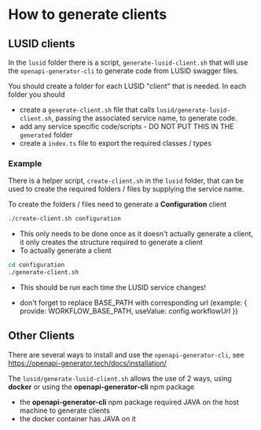 # How to generate clients

## LUSID clients

In the `lusid` folder there is a script, `generate-lusid-client.sh` that will use the `openapi-generator-cli` to generate code from LUSID swagger files.

You should create a folder for each LUSID "client" that is needed. In each folder you should

- create a `generate-client.sh` file that calls `lusid/generate-lusid-client.sh`, passing the associated service name, to generate code.
- add any service specific code/scripts - DO NOT PUT THIS IN THE `generated` folder
- create a `index.ts` file to export the required classes / types

### Example

There is a helper script, `create-client.sh` in the `lusid` folder, that can be used to create the required folders / files by supplying the service name.

To create the folders / files need to generate a **Configuration** client

```bash
./create-client.sh configuration
```

- This only needs to be done once as it doesn't actually generate a client, it only creates the structure required to generate a client
- To actually generate a client

```bash
cd configuration
./generate-client.sh
```

- This should be run each time the LUSID service changes!

- don't forget to replace BASE_PATH with corresponding url (example: { provide: WORKFLOW_BASE_PATH, useValue: config.workflowUrl })

## Other Clients

There are several ways to install and use the `openapi-generator-cli`, see https://openapi-generator.tech/docs/installation/

The `lusid/generate-lusid-client.sh` allows the use of 2 ways, using **docker** or using the **openapi-generator-cli** npm package

- the **openapi-generator-cli** npm package required JAVA on the host machine to generate clients
- the docker container has JAVA on it
